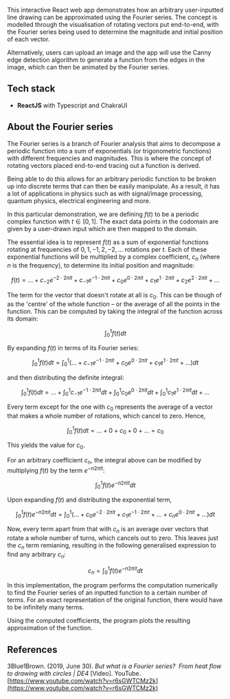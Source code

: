 This interactive React web app demonstrates how an arbitrary user-inputted line drawing can be approximated using the Fourier series. The concept is modelled through the visualisation of rotating vectors put end-to-end, with the Fourier series being used to determine the magnitude and initial position of each vector.

Alternatively, users can upload an image and the app will use the Canny edge detection algorithm to generate a function from the edges in the image, which can then be animated by the Fourier series.

## Tech stack

- **ReactJS** with Typescript and ChakraUI

## About the Fourier series

The Fourier series is a branch of Fourier analysis that aims to decompose a periodic function into a sum of exponentials (or trigonometric functions) with different frequencies and magnitudes. This is where the concept of rotating vectors placed end-to-end tracing out a function is derived.

Being able to do this allows for an arbitrary periodic function to be broken up into discrete terms that can then be easily manipulate. As a result, it has a lot of applications in physics such as with signal/image processing, quantum physics, electrical engineering and more.

In this particular demonstration, we are defining $f(t)$ to be a periodic complex function with $t\in[0, 1]$. The exact data points in the codomain are given by a user-drawn input which are then mapped to the domain.

The essential idea is to represent $f(t)$ as a sum of exponential functions rotating at frequencies of $0, 1, -1, 2, -2, ...$ rotations per $t$. Each of these exponential functions will be multiplied by a complex coefficient, $c_n$ (where $n$ is the frequency), to determine its initial position and magnitude:

$$
f(t) = \dots + c_{-2}e^{-2\cdot 2\pi it} + c_{-1}e^{-1\cdot 2\pi it} + c_{0}e^{0\cdot 2\pi it} + c_{1}e^{1\cdot 2\pi it} + c_{2}e^{2\cdot 2\pi it} + \dots
$$

The term for the vector that doesn't rotate at all is $c_0$. This can be though of as the 'centre' of the whole function – or the average of all the points in the function. This can be computed by taking the integral of the function across its domain:

$$
\int_0^1 f(t) dt
$$

By expanding $f(t)$ in terms of its Fourier series:

$$
\int_0^1 f(t) dt = \int_0^1 (\dots + c_{-1}e^{-1\cdot 2\pi it} + c_{0}e^{0\cdot 2\pi it} + c_{1}e^{1\cdot 2\pi it} + \dots)dt
$$

and then distributing the definite integral:

$$
\int_0^1 f(t) dt = \dots + \int_0^1c_{-1}e^{-1\cdot 2\pi it}dt + \int_0^1c_{0}e^{0\cdot 2\pi it}dt + \int_0^1c_{1}e^{1\cdot 2\pi it}dt + \dots
$$

Every term except for the one with $c_0$ represents the average of a vector that makes a whole number of rotations, which cancel to zero. Hence,

$$
\int_0^1 f(t) dt = \dots + 0 + c_0 + 0 + \dots = c_0
$$

This yields the value for $c_0$.

For an arbitrary coefficient $c_n$, the integral above can be modified by multiplying $f(t)$ by the term $e^{-n2\pi it}$:

$$
\int_0^1 f(t)e^{-n2\pi it} dt
$$

Upon expanding $f(t)$ and distributing the exponential term,

$$
\int_0^1 f(t)e^{-n2\pi it} dt = \int_0^1 (\dots + c_{0}e^{-2\cdot 2\pi it} + c_{1}e^{-1\cdot 2\pi it} + \dots + c_{n}e^{0\cdot 2\pi it} + \dots)dt
$$

Now, every term apart from that with $c_n$ is an average over vectors that rotate a whole number of turns, which cancels out to zero. This leaves just the $c_n$ term remianing, resulting in the following generalised expression to find any arbitrary $c_n$:

$$
c_n = \int_0^1 f(t)e^{-n2\pi it} dt
$$

In this implementation, the program performs the computation numerically to find the Fourier series of an inputted function to a certain number of terms. For an exact representation of the original function, there would have to be infinitely many terms.

Using the computed coefficients, the program plots the resulting approximation of the function.


## References

3Blue1Brown. (2019, June 30). *But what is a Fourier series?  From heat flow to drawing with circles | DE4* [Video]. YouTube. [https://www.youtube.com/watch?v=r6sGWTCMz2k](https://www.youtube.com/watch?v=r6sGWTCMz2k)
